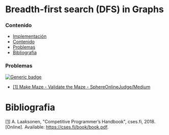 # Breadth-first search (DFS) in Graphs

### Contenido

* [Implementación](#)
* [Contenido](#contenido)
* [Problemas](#problemas)
* [Bibliografia](#bibliografia)

### Problemas

[![Generic badge](https://img.shields.io/badge/SphereOnlineJudge-Medium-yellow.svg)](https://www.spoj.com/problems/classical/)

* [[1] Make Maze - Validate the Maze - SphereOnlineJudge/Medium](https://www.spoj.com/problems/MAKEMAZE/)

# Bibliografia

[[1]](https://cses.fi/book/book.pdf) A. Laaksonen, "Competitive Programmer’s Handbook", cses.fi, 2018. [Online]. Available: https://cses.fi/book/book.pdf.
